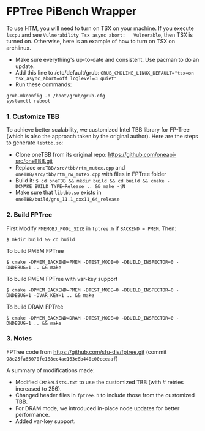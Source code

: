 # FPTree PiBench Wrapper

To use HTM, you will need to turn on TSX on your machine. If you execute `lscpu` and see `Vulnerability Tsx async abort:   Vulnerable`, then TSX is turned on. Otherwise, here is an example of how to turn on TSX on archlinux.
* Make sure everything's up-to-date and consistent. Use pacman to do an update.
* Add this line to /etc/default/grub: 
```GRUB_CMDLINE_LINUX_DEFAULT="tsx=on tsx_async_abort=off loglevel=3 quiet"```
* Run these commands:
```
grub-mkconfig -o /boot/grub/grub.cfg
systemctl reboot
```

### 1. Customize TBB

To achieve better scalability, we customized Intel TBB library for FP-Tree (which is also the approach taken by the original author). Here are the steps to generate `libtbb.so`:

- Clone oneTBB from its original repo: https://github.com/oneapi-src/oneTBB.git
- Replace `oneTBB/src/tbb/rtm_mutex.cpp` and `oneTBB/src/tbb/rtm_rw_mutex.cpp` with files in FPTree folder
- Build it: `$ cd oneTBB && mkdir build && cd build && cmake -DCMAKE_BUILD_TYPE=Release .. && make -jN`
- Make sure that `libtbb.so` exists in `oneTBB/build/gnu_11.1_cxx11_64_release`

### 2. Build FPTree
First Modify `PMEMOBJ_POOL_SIZE` in `fptree.h` if `BACKEND = PMEM`. Then:

```
$ mkdir build && cd build
```

To build PMEM FPTree
```
$ cmake -DPMEM_BACKEND=PMEM -DTEST_MODE=0 -DBUILD_INSPECTOR=0 -DNDEBUG=1 .. && make
````

To build PMEM FPTree with var-key support
```
$ cmake -DPMEM_BACKEND=PMEM -DTEST_MODE=0 -DBUILD_INSPECTOR=0 -DNDEBUG=1 -DVAR_KEY=1 .. && make                      
````

To build DRAM FPTree 
``` 
$ cmake -DPMEM_BACKEND=DRAM -DTEST_MODE=0 -DBUILD_INSPECTOR=0 -DNDEBUG=1 .. && make 
```


### 3. Notes
FPTree code from https://github.com/sfu-dis/fptree.git (commit `98c25fa65070fe188ec4ae163e8b440c00cceaaf`)

A summary of modifications made:
- Modified `CMakeLists.txt` to use the customized TBB (with # retries increased to 256).
- Changed header files in `fptree.h` to include those from the customized TBB.
- For DRAM mode, we introduced in-place node updates for better performance.
- Added var-key support.
